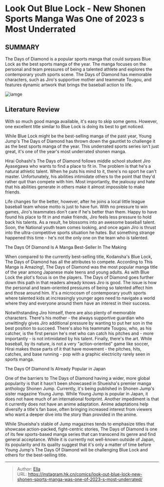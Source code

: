 # Look Out Blue Lock - New Shonen Sports Manga Was One of 2023 s Most Underrated


## SUMMARY 



  The Days of Diamond is a popular sports manga that could surpass Blue Lock as the best sports manga of the year.   The manga focuses on the personal and team pressures of being a talented athlete and explores the contemporary youth sports scene.   The Days of Diamond has memorable characters, such as Jiro&#39;s supportive mother and teammate Tougou, and features dynamic artwork that brings the baseball action to life.  

![iamge](https://static1.srcdn.com/wordpress/wp-content/uploads/2023/12/the-days-of-diamond_jiro-ayasegawa.jpg)

## Literature Review

With so much good manga available, it&#39;s easy to skip some gems. However, one excellent title similar to Blue Lock is doing its best to get noticed.




While Blue Lock might be the best-selling manga of the past year, Young Jump&#39;s The Days of Diamond has thrown down the gauntlet to challenge it as the best sports manga of the year. This underrated sports series isn&#39;t just great, it&#39;s one of the year&#39;s most underrated shonen manga.




Hirai Oohashi&#39;s The Days of Diamond follows middle school student Jiro Ayasegawa who wants to find a place to fit in. The problem is that he&#39;s a natural athletic talent. When he puts his mind to it, there&#39;s no sport he can&#39;t master. Unfortunately, his abilities intimidate others to the point that they&#39;d rather quit than compete with him. Most importantly, the jealousy and hate that his abilities generate in others make it almost impossible to make friends.

          

Life changes for the better, however, after he joins a local little league baseball team whose motto is just to have fun. With no pressure to win games, Jiro&#39;s teammates don&#39;t care if he&#39;s better than them. Happy to have found his place to fit in and make friends, Jiro feels less pressure to hold back his talents. As a result, he blossoms into an awesome baseball talent. Soon, the National youth team comes looking, and once again Jiro is thrust into the ultra-competitive sports situation he hates. But something strange happened this time - he&#39;s not the only one on the team who is talented.





 The Days Of Diamond Is A Manga Best-Seller In The Making 
          

When compared to the currently best-selling title, Kodansha&#39;s Blue Lock, The Days of Diamond has all the attributes to compete. According to This Manga is Amazing!, The Days of Diamond was the most popular manga title of the year among Japanese male teens and young adults. As with Blue Lock the plot&#39;s focus is on the players. The Days of Diamond goes further down this path in that readers already knows Jiro is good. The issue is how the personal and team-oriented pressures of being so talented affect him and those around him. It&#39;s a microcosm of contemporary youth sports where talented kids at increasingly younger ages need to navigate a world where they and everyone around them have an interest in their success.

Notwithstanding Jiro himself, there are also plenty of memorable characters. There&#39;s his mother - the always supportive guardian who unwittingly gives Jiro additional pressure by wanting to put her son in the best position to succeed. There&#39;s also his teammate Tougou, who, as his catcher, is the first person he&#39;s met who can catch his pitches and - more importantly - is not intimidated by his talent. Finally, there&#39;s the art. While baseball, by its nature, is not a very &#34;action-oriented&#34; game like soccer, Hirai makes those parts of it that have movement - the pitches, hits, catches, and base running - pop with a graphic electricity rarely seen in sports manga.






 The Days Of Diamond Is Already Popular in Japan 
          

One of the barriers to The Days of Diamond having a wider, more global popularity is that it hasn&#39;t been showcased in Shueisha&#39;s premier manga anthology Shonen Jump. Currently, it&#39;s being published in Shonen Jump&#39;s sister magazine Young Jump. While Young Jump is popular in Japan, it does not have much of an international footprint. Another impediment is that it currently does not have an anime adaptation. Anime adaptations help diversify a title&#39;s fan base, often bringing increased interest from viewers who want a deeper dive into the story than provided in the anime.

While Shueisha&#39;s stable of Jump magazines tends to emphasize titles that showcase action-packed, fight-centric stories, The Days of Diamond is one of its few sports-based manga series that can transcend its genre and find general acceptance. While it is currently not well-known outside of Japan, its popularity and its quality suggest that it&#39;s only a matter of time before Young Jump&#39;s The Days Of Diamond will be challenging Blue Lock and others for the best-selling title.






---

> Author: [Ella](https://instagram.hk.cn/)  
> URL: https://instagram.hk.cn/comics/look-out-blue-lock-new-shonen-sports-manga-was-one-of-2023-s-most-underrated/  

